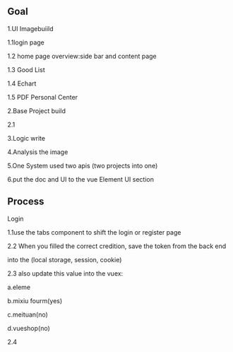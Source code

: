 ## Goal

1.UI Imagebuiild

1.1login page

1.2 home page overview:side bar and content page

1.3 Good List

1.4 Echart 

1.5 PDF Personal Center



2.Base Project build

2.1 

3.Logic write

4.Analysis the image

5.One System used two apis (two projects into one)

6.put the doc and UI to the vue Element UI section



## Process

Login

1.1use the tabs component to shift the login or register page

2.2 When you filled the correct credition, save the token from the back end

into the (local storage, session, cookie)

2.3 also update this value into the vuex:

a.eleme

b.mixiu fourm(yes)

c.meituan(no)

d.vueshop(no)

2.4


